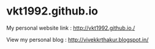 # vkt1992.github.io
My personal website link :  http://vkt1992.github.io./

View my personal blog : http://vivekkrthakur.blogspot.in/
